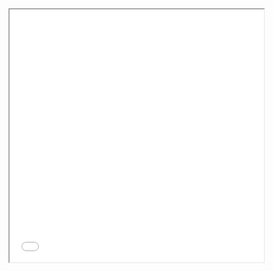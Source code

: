 <html>
  <head>
    <title>Gabriel Comeron - CV</title>
  </head>
  <body>
    <iframe src="files/cv.pdf" width="100%" height="500px">
    </iframe>
  </body>
</html>
